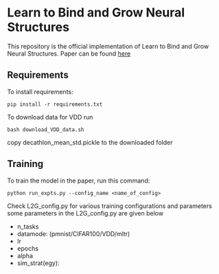 

# Learn to Bind and Grow Neural Structures

This repository is the official implementation of Learn to Bind and Grow Neural Structures. Paper can be found [here](paper_nips.pdf)


## Requirements

To install requirements:

```setup
pip install -r requirements.txt
```
To download data for VDD run
```
bash download_VDD_data.sh
```
copy decathlon_mean_std.pickle to the downloaded folder

## Training

To train the model in the paper, run this command:

```train
python run_expts.py --config_name <name_of_config>
```
Check L2G_config.py for various training configurations and parameters
some parameters in the L2G_config.py are given below
- n_tasks
- datamode: (pmnist/CIFAR100/VDD/mltr)
- lr
- epochs
- alpha
- sim_strat(egy):



